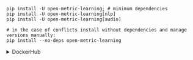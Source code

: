 ```shell
pip install -U open-metric-learning; # minimum dependencies
pip install -U open-metric-learning[nlp]
pip install -U open-metric-learning[audio]

# in the case of conflicts install without dependencies and manage versions manually:
pip install --no-deps open-metric-learning
```

<details><summary>DockerHub</summary>

```shell
docker pull omlteam/oml:gpu
docker pull omlteam/oml:cpu
```

</details>


